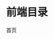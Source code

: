 <script setup>
import { VPTeamMembers } from 'vitepress/theme'

const members = [
  {
    avatar: '/logo.jpg',
    name: 'Daotin',
    title: 'Frondend Developer',
    links: [
      { icon: 'github', link: 'https://github.com/daotin' },
      // { icon: 'twitter', link: 'https://twitter.com/youyuxi' }
    ]
  },
]
</script>

# 前端目录

首页 <Badge type="warning" text="beta" />

<VPTeamMembers size="small" :members="members" />
